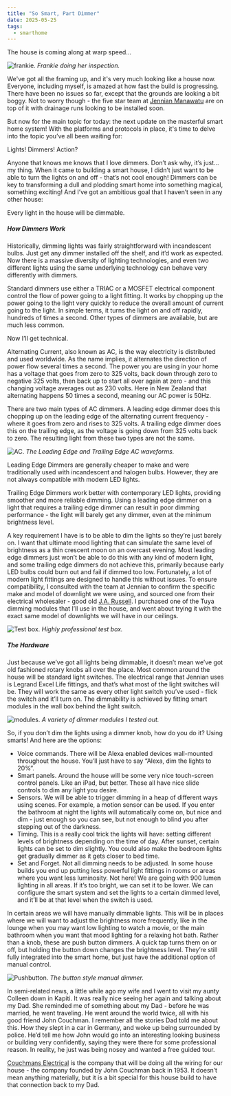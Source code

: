 ```yaml
---
title: "So Smart, Part Dimmer"
date: 2025-05-25
tags:
  - smarthome
---
```


The house is coming along at warp speed…

![frankie.](../../assets/images/blog/frankieshouse.jpg)
_Frankie doing her inspection._

We've got all the framing up, and it's very much looking like a house now. Everyone, including myself, is amazed at how fast the build is progressing. There have been no issues so far, except that the grounds are looking a bit boggy. Not to worry though - the five star team at [Jennian Manawatu](https://jennian.co.nz/franchises/jennian-homes-manawatu) are on top of it with drainage runs looking to be installed soon.

But now for the main topic for today: the next update on the masterful smart home system! With the platforms and protocols in place, it's time to delve into the topic you’ve all been waiting for:

Lights! Dimmers! Action?

Anyone that knows me knows that I love dimmers. Don’t ask why, it’s just… my thing. When it came to building a smart house, I didn’t just want to be able to turn the lights on and off - that’s not cool enough! Dimmers can be key to transforming a dull and plodding smart home into something magical, something exciting! And I’ve got an ambitious goal that I haven’t seen in any other house:

Every light in the house will be dimmable.

##### How Dimmers Work

Historically, dimming lights was fairly straightforward with incandescent bulbs. Just get any dimmer installed off the shelf, and it’d work as expected. Now there is a massive diversity of lighting technologies, and even two different lights using the same underlying technology can behave very differently with dimmers.

Standard dimmers use either a TRIAC or a MOSFET electrical component control the flow of power going to a light fitting. It works by chopping up the power going to the light very quickly to reduce the overall amount of current going to the light. In simple terms, it turns the light on and off rapidly, hundreds of times a second. Other types of dimmers are available, but are much less common.

Now I’ll get technical.

Alternating Current, also known as AC, is the way electricity is distributed and used worldwide. As the name implies, it alternates the direction of power flow several times a second. The power you are using in your home has a voltage that goes from zero to 325 volts, back down through zero to negative 325 volts, then back up to start all over again at zero - and this changing voltage averages out as 230 volts. Here in New Zealand that alternating happens 50 times a second, meaning our AC power is 50Hz.

There are two main types of AC dimmers. A leading edge dimmer does this chopping up on the leading edge of the alternating current frequency - where it goes from zero and rises to 325 volts. A trailing edge dimmer does this on the trailing edge, as the voltage is going down from 325 volts back to zero. The resulting light from these two types are not the same.

![AC.](../../assets/images/blog/triac.gif)
_The Leading Edge and Trailing Edge AC waveforms._

Leading Edge Dimmers are generally cheaper to make and were traditionally used with incandescent and halogen bulbs. However, they are not always compatible with modern LED lights.

Trailing Edge Dimmers work better with contemporary LED lights, providing smoother and more reliable dimming. Using a leading edge dimmer on a light that requires a trailing edge dimmer can result in poor dimming performance - the light will barely get any dimmer, even at the minimum brightness level.

A key requirement I have is to be able to dim the lights so they’re just barely on. I want that ultimate mood lighting that can simulate the same level of brightness as a thin crescent moon on an overcast evening. Most leading edge dimmers just won’t be able to do this with any kind of modern light, and some trailing edge dimmers do not achieve this, primarily because early LED bulbs could burn out and fail if dimmed too low. Fortunately, a lot of modern light fittings are designed to handle this without issues. To ensure compatibility, I consulted with the team at Jennian to confirm the specific make and model of downlight we were using, and sourced one from their electrical wholesaler - good old [J.A. Russell](https://www.jarussell.co.nz/). I purchased one of the Tuya dimming modules that I’ll use in the house, and went about trying it with the exact same model of downlights we will have in our ceilings.

![Test box.](../../assets/images/blog/testbox.jpg)
_Highly professional test box._


##### The Hardware

Just because we’ve got all lights being dimmable, it doesn’t mean we’ve got old fashioned rotary knobs all over the place. Most common around the house will be standard light switches. The electrical range that Jennian uses is Legrand Excel Life fittings, and that’s what most of the light switches will be. They will work the same as every other light switch you’ve used - flick the switch and it’ll turn on. The dimmability is achieved by fitting smart modules in the wall box behind the light switch.

![modules.](../../assets/images/blog/modules.jpg)
_A variety of dimmer modules I tested out._

So, if you don’t dim the lights using a dimmer knob, how do you do it? Using smarts! And here are the options:
* Voice commands. There will be Alexa enabled devices wall-mounted throughout the house. You’ll just have to say “Alexa, dim the lights to 20%”.
* Smart panels. Around the house will be some very nice touch-screen control panels. Like an iPad, but better. These all have nice slide controls to dim any light you desire.
* Sensors. We will be able to trigger dimming in a heap of different ways using scenes. For example, a motion sensor can be used. If you enter the bathroom at night the lights will automatically come on, but nice and dim - just enough so you can see, but not enough to blind you after stepping out of the darkness.
* Timing. This is a really cool trick the lights will have: setting different levels of brightness depending on the time of day. After sunset, certain lights can be set to dim slightly. You could also make the bedroom lights get gradually dimmer as it gets closer to bed time. 
* Set and Forget. Not all dimming needs to be adjusted. In some house builds you end up putting less powerful light fittings in rooms or areas where you want less luminosity. Not here! We are going with 900 lumen lighting in all areas. If it’s too bright, we can set it to be lower. We can configure the smart system and set the lights to a certain dimmed level, and it’ll be at that level when the switch is used.

In certain areas we will have manually dimmable lights. This will be in places where we will want to adjust the brightness more frequently, like in the lounge when you may want low lighting to watch a movie, or the main bathroom when you want that mood lighting for a relaxing hot bath. Rather than a knob, these are push button dimmers. A quick tap turns them on or off, but holding the button down changes the brightness level. They’re still fully integrated into the smart home, but just have the additional option of manual control.

![Pushbutton.](../../assets/images/blog/buttomdim.jpg)
_The button style manual dimmer._

In semi-related news, a little while ago my wife and I went to visit my aunty Colleen down in Kapiti. It was really nice seeing her again and talking about my Dad. She reminded me of something about my Dad - before he was married, he went traveling. He went around the world twice, all with his good friend John Couchman. I remember all the stories Dad told me about this. How they slept in a car in Germany, and woke up being surrounded by police. He’d tell me how John would go into an interesting looking business or building very confidently, saying they were there for some professional reason. In reality, he just was being nosey and wanted a free guided tour.

[Couchmans Electrical](https://couchmans.co.nz/) is the company that will be doing all the wiring for our house - the company founded by John Couchman back in 1953. It doesn’t mean anything materially, but it is a bit special for this house build to have that connection back to my Dad.
